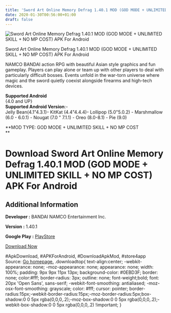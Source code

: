 ```yaml
---
title: 'Sword Art Online Memory Defrag 1.40.1 MOD (GOD MODE + UNLIMITED SKILL + NO MP COST) APK For Android'
date: 2020-01-30T00:56:00+01:00
draft: false
---
```


![Sword Art Online Memory Defrag 1.40.1 MOD (GOD MODE + UNLIMITED SKILL + NO MP COST) APK For Android](https://i2.wp.com/apkhome.net/wp-content/uploads/2020/01/Sword-Art-Online-Memory-Defrag-1.40.1-MOD-GOD-MODE-UNLIMITED-SKILL-NO-MP-COST.png "Sword Art Online Memory Defrag 1.40.1 MOD (GOD MODE + UNLIMITED SKILL + NO MP COST) APK For Android")

  

Sword Art Online Memory Defrag 1.40.1 MOD (GOD MODE + UNLIMITED SKILL + NO MP COST) APK For Android

NAMCO BANDAI action RPG with beautiful Asian style graphics and fun gameplay. Players can play alone or team up with other players to deal with particularly difficult bosses. Events unfold in the war-torn universe where magic and the sword quietly coexist alongside firearms and high-tech devices.

**Supported Android**  
{4.0 and UP}  
**Supported Android Version**:-  
Jelly Bean(4.1"4.3.1)- KitKat (4.4"4.4.4)- Lollipop (5.0"5.0.2) - Marshmallow (6.0 - 6.0.1) - Nougat (7.0 " 7.1.1) - Oreo (8.0-8.1) - Pie (9.0)

**MOD TYPE: GOD MODE + UNLIMITED SKILL + NO MP COST  
**

Download Sword Art Online Memory Defrag 1.40.1 MOD (GOD MODE + UNLIMITED SKILL + NO MP COST) APK For Android
============================================================================================================

Additional Information
----------------------

**Developer :** BANDAI NAMCO Entertainment Inc.

**Version :** 1.40.1

**Google Play :** [PlayStore](https://play.google.com/store/apps/details?id=com.bandainamcoent.saomd)

  

[Download Now](https://store4app.co/post/sword-art-online-memory-defrag-1-40-1-mod-god-mode-unlimited-skill-no-mp-cost-apk-for-android_1580324879)

  
#ApkDownload, #APKForAndroid, #DownloadApkMod, #store4app  
Source: [Go homepage.](https://store4app.co/post/sword-art-online-memory-defrag-1-40-1-mod-god-mode-unlimited-skill-no-mp-cost-apk-for-android_1580324879) .downloadtop{ text-align:center; -webkit-appearance: none; -moz-appearance: none; appearance: none; width: 100%; padding: 9px 9px 11px 13px; background-color: #0EBD3F; border: none; color:#fff; border-radius: 3px; outline: none; font-weight;bold; font: 20px 'Open Sans', sans-serif; -webkit-font-smoothing: antialiased; -moz-osx-font-smoothing: grayscale; color: #fff; cursor: pointer; border-radius:15px;-webkit-border-radius:15px;-moz-border-radius:5px;box-shadow:0 0 5px rgba(0,0,0,.2);-moz-box-shadow:0 0 5px rgba(0,0,0,.2);-webkit-box-shadow:0 0 5px rgba(0,0,0,.2) !important; }